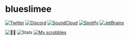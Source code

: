 # blueslimee
[![Twitter](https://badges.aleen42.com/src/twitter.svg)](https://twitter.com/blueslimee)
[![Discord](https://badgen.net/discord/online-members/AjbnMy2qP9)](https://discord.com/users/673677252462116874)
[![SoundCloud](https://badges.aleen42.com/src/soundcloud.svg)](https://soundcloud.app.goo.gl/Q9rcn)
[![Spotify](https://badges.aleen42.com/src/spotify.svg)](https://open.spotify.com/user/s5px6saslgh68ct3za71buljn?si=tEjEE-G8RwO4rBKK9hmNAw)
[![JetBrains](https://badges.aleen42.com/src/idea.svg)](https://jetbrains.com)

![🎼🎼](https://github-readme-stats.vercel.app/api/top-langs/?username=blueslimee&lang_count=7&layout=compact&theme=gotham)
![Stats](https://github-readme-stats.vercel.app/api?username=blueslimee&theme=gotham&include_all_commits=true)
[![My scrobbles](https://lastfm-recently-played.vercel.app/api?user=BlueSlimee)](https://last.fm/user/BlueSlimee)
